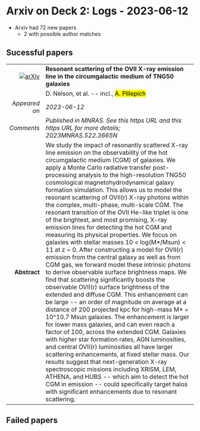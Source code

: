 # Arxiv on Deck 2: Logs - 2023-06-12

* Arxiv had 72 new papers
    * 2 with possible author matches

## Sucessful papers


|||
|---:|:---|
| [![arXiv](https://img.shields.io/badge/arXiv-arXiv:2306.05453-b31b1b.svg)](https://arxiv.org/abs/arXiv:2306.05453) | **Resonant scattering of the OVII X-ray emission line in the  circumgalactic medium of TNG50 galaxies**  |
|| D. Nelson, et al. -- incl., <mark>A. Pillepich</mark> |
|*Appeared on*| *2023-06-12*|
|*Comments*| *Published in MNRAS. See this https URL and this https URL for more details; 2023MNRAS.522.3665N*|
|**Abstract**| We study the impact of resonantly scattered X-ray line emission on the observability of the hot circumgalactic medium (CGM) of galaxies. We apply a Monte Carlo radiative transfer post-processing analysis to the high-resolution TNG50 cosmological magnetohydrodynamical galaxy formation simulation. This allows us to model the resonant scattering of OVII(r) X-ray photons within the complex, multi-phase, multi-scale CGM. The resonant transition of the OVII He-like triplet is one of the brightest, and most promising, X-ray emission lines for detecting the hot CGM and measuring its physical properties. We focus on galaxies with stellar masses 10 < log(M*/Msun) < 11 at z ~ 0. After constructing a model for OVII(r) emission from the central galaxy as well as from CGM gas, we forward model these intrinsic photons to derive observable surface brightness maps. We find that scattering significantly boosts the observable OVII(r) surface brightness of the extended and diffuse CGM. This enhancement can be large -- an order of magnitude on average at a distance of 200 projected kpc for high-mass M* = 10^10.7 Msun galaxies. The enhancement is larger for lower mass galaxies, and can even reach a factor of 100, across the extended CGM. Galaxies with higher star formation rates, AGN luminosities, and central OVII(r) luminosities all have larger scattering enhancements, at fixed stellar mass. Our results suggest that next-generation X-ray spectroscopic missions including XRISM, LEM, ATHENA, and HUBS -- which aim to detect the hot CGM in emission -- could specifically target halos with significant enhancements due to resonant scattering. |

## Failed papers

